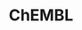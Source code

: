 ---
bigquery: https://console.cloud.google.com/bigquery?p=patents-public-data&d=ebi_chembl&page=dataset
citation: '"The ChEMBL database in 2017." Anna Gaulton, Anne Hersey, Michał Nowotka,
  A Patrícia Bento, Jon Chambers, David Mendez, Prudence Mutowo, Francis Atkinson,
  Louisa J Bellis, Elena Cibrián-Uhalte, Mark Davies, Nathan Dedman, Anneli Karlsson,
  María Paula Magariños, John P Overington, George Papadatos, Ines Smit, Andrew R
  Leach Nucleic acids Research (2017) 45 (Database Issue), D945-D954'
contributors: European Bioinformatics Institute
cost: None
description: ChEMBL Data is a manually curated database of small molecules used in
  drug discovery, including information about existing patented drugs.
documentation: 'schema: https://www.ebi.ac.uk/chembl/db_schema


  '
last_edit: 04/08/2022, 20:59:57
location: https://console.cloud.google.com/marketplace/product/google_patents_public_datasets/chembl
maintained_by: EMBL-EBI, an outstation of European Molecular Biology Laboratory
related_publications: '

  ChEMBL: towards direct deposition of bioassay data.


  Mendez D, Gaulton A, Bento AP, Chambers J, De Veij M, Félix E, Magariños MP, Mosquera
  JF, Mutowo P, Nowotka M, Gordillo-Marañón M, Hunter F, Junco L, Mugumbate G, Rodriguez-Lopez
  M, Atkinson F, Bosc N, Radoux CJ, Segura-Cabrera A, Hersey A, Leach AR.


  — Nucleic Acids Res. 2019; 47(D1):D930-D940. doi: 10.1093/nar/gky1075

  '
schema_fields:
- active_molregno
- protein_class_id
- bto_id
- drug_record_id
- standard_flag
- activity_count
- warnref_id
- normal_range_max
- efo_id
- assay_tissue
- published_units
- domain_name
- molsyn_id
- qudt_units
- assay_cell_type
- cx_logp
- mechanism_comment
- irac_class_id
- relationship_desc
- assay_organism
- last_page
- src_assay_id
- full_molformula
- num_ro5_violations
- bao_endpoint
- cpd_str_alert_id
- mesh_id
- src_id
- metabolite_record_id
- parameter_type
- ref_type
- qed_weighted
- updated_on
- biocomp_id
- actsm_id
- dosage_form
- assay_tax_id
- downgraded
- previous_company
- hbd
- molfile
- acd_most_bpka
- cx_logd
- l4
- psa
- updated_by
- class_type
- first_page
- stem
- aidx
- hrac_class_id
- ddd_value
- indref_id
- tax_id
- cx_most_apka
- as_id
- warning_id
- structure_type
- country
- l1
- withdrawn_year
- cell_id
- indication_class
- first_approval
- cell_ontology_id
- active_ingredient
- route
- topical
- enzyme_name
- set_name
- l6
- max_phase_for_ind
- parent_go_id
- assay_category
- log_id
- source
- predbind_id
- binding_site_comment
- product_id
- withdrawn_reason
- description
- component_type
- research_stem
- curation_comment
- usan_stem
- published_type
- abstract
- version
- normal_range_min
- patent_id
- site_name
- cell_source_tissue
- mecref_id
- parent_id
- submission_date
- warning_year
- idx
- assay_id
- standard_upper_value
- ridx
- ass_cls_map_id
- chembl_id
- level2
- level2_description
- aromatic_rings
- volume
- oc_id
- ingredient
- path
- patent_no
- job_id
- met_comment
- canonical_smiles
- level3_description
- l7
- polymer_flag
- cell_source_organism
- who_extra
- potential_duplicate
- nda_type
- relation
- full_mwt
- uberon_id
- last_active
- tid
- pathway_id
- site_id
- entity_id
- standard_value
- stat
- sequence
- result_flag
- mol_frac_id
- tbl
- class_level
- hbd_lipinski
- targrel_id
- tissue_id
- met_conversion
- parent_type
- alert_id
- standard_text_value
- target_type
- mol_irac_id
- doc_id
- domain_description
- warning_type
- src_description
- natural_product
- standard_inchi
- atc_code
- oral
- sitecomp_id
- hba_lipinski
- drug_product_flag
- applicant_full_name
- species_group_flag
- pathway_key
- status
- mol_atc_id
- issue
- short_name
- smid
- patent_use_code
- usan_year
- l2
- relationship
- level1
- direct_interaction
- target_desc
- pchembl_value
- pref_name
- acd_logd
- dosed_ingredient
- mc_target_accession
- disease_efficacy
- site_residues
- src_compound_id
- bao_id
- organism
- parenteral
- variant_id
- rtb
- annotation
- ddd_comment
- upper_value
- level4_description
- relationship_type
- units
- availability_type
- activity_comment
- smarts
- pubmed_id
- mechanism_of_action
- src_short_name
- frac_code
- title
- le
- l5
- usan_stem_definition
- l8
- lle
- assay_desc
- innovator_company
- delist_flag
- uo_units
- comp_class_id
- value
- text_value
- compd_id
- hrac_code
- first_in_class
- target_mapping
- bao_format
- component_id
- level5
- curated_by
- mc_organism
- warning_class
- cidx
- ddd_admr
- res_stem_id
- ref_url
- confidence
- molecular_mechanism
- sei
- standard_relation
- published_value
- molregno
- cell_description
- patent_expire_date
- withdrawn_country
- protein_class_desc
- enzyme_tid
- subgroup
- tid_fixed
- hba
- num_lipinski_ro5_violations
- assay_type
- protclasssyn_id
- acd_logp
- data_validity_comment
- ref_id
- mc_tax_id
- cell_name
- comments
- cell_source_tax_id
- molecular_species
- name
- ddd_id
- creation_date
- ad_type
- helm_notation
- ddd_units
- formulation_id
- stem_class
- activity_id
- comp_go_id
- prodrug
- assay_source
- std_act_id
- therapeutic_flag
- bei
- synonyms
- definition
- drug_substance_flag
- assay_class_id
- confidence_score
- parent_molregno
- co_stem_id
- domain_type
- end_position
- prediction_method
- l3
- authors
- type
- action_type
- warning_description
- aspect
- withdrawn_flag
- assay_test_type
- accession
- trade_name
- frac_class_id
- mol_hrac_id
- related_tid
- warning_country
- irac_code
- company
- clo_id
- max_phase
- isoform
- ap_id
- label
- standard_inchi_key
- alert_set_id
- mc_target_type
- start_position
- black_box_warning
- inorganic_flag
- published_relation
- mc_target_name
- mutation
- compound_key
- publication_number
- caloha_id
- acd_most_apka
- usan_substem
- protein_class_synonym
- doi
- chirality
- syn_type
- cl_lincs_id
- targcomp_id
- entity_type
- approval_date
- homologue
- mw_freebase
- selectivity_comment
- met_id
- assay_param_id
- chebi_par_id
- level4
- heavy_atoms
- level1_description
- db_source
- drugind_id
- standard_type
- mw_monoisotopic
- assay_subcellular_fraction
- orig_description
- mec_id
- toid
- who_name
- record_id
- go_id
- mesh_heading
- rgid
- alert_name
- parameter_value
- journal
- component_synonym
- level3
- year
- compound_name
- assay_strain
- withdrawn_class
- ro3_pass
- efo_term
- usan_stem_id
- substrate_record_id
- alogp
- compsyn_id
- molecule_type
- cx_most_bpka
- db_version
- standard_units
- priority
- metref_id
- domain_id
- source_domain_id
- prod_pat_id
- major_class
- num_alerts
- doc_type
- cellosaurus_id
- sequence_md5sum
- strength
shortname: chembl
tags:
- biotechnology
- health
- chemical
- bioinformatics
- medical
terms_of_use: CC BY-SA 3.0
title: ChEMBL
uuid: e232a192-965c-4ec9-904c-155b6dfe56c5
---
